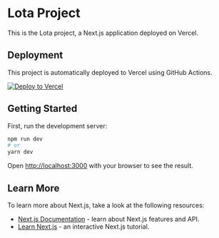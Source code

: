 # Lota Project

This is the Lota project, a Next.js application deployed on Vercel.

## Deployment

This project is automatically deployed to Vercel using GitHub Actions.

[![Deploy to Vercel](https://github.com/[your-username]/lota/actions/workflows/deploy.yml/badge.svg)](https://github.com/[your-username]/lota/actions/workflows/deploy.yml)

## Getting Started

First, run the development server:

```bash
npm run dev
# or
yarn dev
```

Open [http://localhost:3000](http://localhost:3000) with your browser to see the result.

## Learn More

To learn more about Next.js, take a look at the following resources:

- [Next.js Documentation](https://nextjs.org/docs) - learn about Next.js features and API.
- [Learn Next.js](https://nextjs.org/learn) - an interactive Next.js tutorial.

